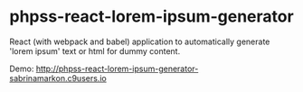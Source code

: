 # phpss-react-lorem-ipsum-generator

React (with webpack and babel) application to automatically generate 'lorem ipsum' text or html for dummy content.

Demo: http://phpss-react-lorem-ipsum-generator-sabrinamarkon.c9users.io

